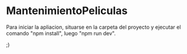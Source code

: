 # MantenimientoPeliculas

Para iniciar la apliacion, situarse en la carpeta del proyecto y ejecutar el comando "npm install", luego "npm run dev".

;)

